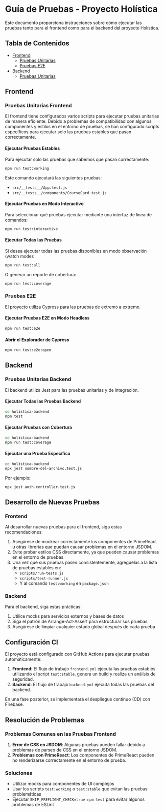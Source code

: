 # Guía de Pruebas - Proyecto Holística

Este documento proporciona instrucciones sobre cómo ejecutar las pruebas tanto para el frontend como para el backend del proyecto Holística.

## Tabla de Contenidos

- [Frontend](#frontend)
  - [Pruebas Unitarias](#pruebas-unitarias-frontend)
  - [Pruebas E2E](#pruebas-e2e)
- [Backend](#backend)
  - [Pruebas Unitarias](#pruebas-unitarias-backend)

## Frontend

### Pruebas Unitarias Frontend

El frontend tiene configurados varios scripts para ejecutar pruebas unitarias de manera eficiente. Debido a problemas de compatibilidad con algunos componentes y estilos en el entorno de pruebas, se han configurado scripts específicos para ejecutar solo las pruebas estables que pasan correctamente.

#### Ejecutar Pruebas Estables

Para ejecutar solo las pruebas que sabemos que pasan correctamente:

```bash
npm run test:working
```

Este comando ejecutará las siguientes pruebas:
- `src/__tests__/App.test.js`
- `src/__tests__/components/CourseCard.test.js`

#### Ejecutar Pruebas en Modo Interactivo

Para seleccionar qué pruebas ejecutar mediante una interfaz de línea de comandos:

```bash
npm run test:interactive
```

#### Ejecutar Todas las Pruebas

Si desea ejecutar todas las pruebas disponibles en modo observación (watch mode):

```bash
npm run test:all
```

O generar un reporte de cobertura:

```bash
npm run test:coverage
```

### Pruebas E2E

El proyecto utiliza Cypress para las pruebas de extremo a extremo.

#### Ejecutar Pruebas E2E en Modo Headless

```bash
npm run test:e2e
```

#### Abrir el Explorador de Cypress

```bash
npm run test:e2e:open
```

## Backend

### Pruebas Unitarias Backend

El backend utiliza Jest para las pruebas unitarias y de integración.

#### Ejecutar Todas las Pruebas Backend

```bash
cd holistica-backend
npm test
```

#### Ejecutar Pruebas con Cobertura

```bash
cd holistica-backend
npm run test:coverage
```

#### Ejecutar una Prueba Específica

```bash
cd holistica-backend
npx jest nombre-del-archivo.test.js
```

Por ejemplo:
```bash
npx jest auth.controller.test.js
```

## Desarrollo de Nuevas Pruebas

### Frontend

Al desarrollar nuevas pruebas para el frontend, siga estas recomendaciones:

1. Asegúrese de mockear correctamente los componentes de PrimeReact u otras librerías que puedan causar problemas en el entorno JSDOM.
2. Evite probar estilos CSS directamente, ya que pueden causar problemas en el entorno de pruebas.
3. Una vez que sus pruebas pasen consistentemente, agréguelas a la lista de pruebas estables en:
   - `scripts/run-tests.js`
   - `scripts/test-runner.js`
   - Y al comando `test:working` en `package.json`

### Backend

Para el backend, siga estas prácticas:

1. Utilice mocks para servicios externos y bases de datos
2. Siga el patrón de Arrange-Act-Assert para estructurar sus pruebas
3. Asegúrese de limpiar cualquier estado global después de cada prueba

## Configuración CI

El proyecto está configurado con GitHub Actions para ejecutar pruebas automáticamente:

1. **Frontend**: El flujo de trabajo `frontend.yml` ejecuta las pruebas estables utilizando el script `test:stable`, genera un build y realiza un análisis de seguridad.
2. **Backend**: El flujo de trabajo `backend.yml` ejecuta todas las pruebas del backend.

En una fase posterior, se implementará el despliegue continuo (CD) con Firebase.

## Resolución de Problemas

### Problemas Comunes en las Pruebas Frontend

1. **Error de CSS en JSDOM**: Algunas pruebas pueden fallar debido a problemas de parseo de CSS en el entorno JSDOM.
2. **Problemas con PrimeReact**: Los componentes de PrimeReact pueden no renderizarse correctamente en el entorno de prueba.

### Soluciones

- Utilizar mocks para componentes de UI complejos
- Usar los scripts `test:working` o `test:stable` que evitan las pruebas problemáticas
- Ejecutar `SKIP_PREFLIGHT_CHECK=true npm test` para evitar algunos problemas de ESLint

